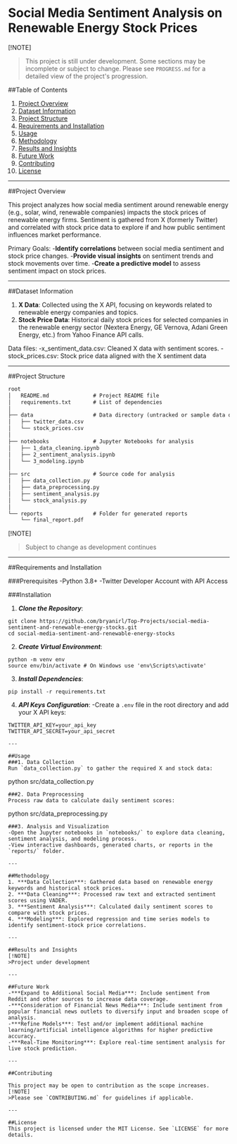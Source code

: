 # Social Media Sentiment Analysis on Renewable Energy Stock Prices
[!NOTE]
>This project is still under development. Some sections may be incomplete or subject to change. Please see `PROGRESS.md` for a detailed view of the project's progression.

##Table of Contents
1. [Project Overview](#project-overview)
2. [Dataset Information](#dataset-information)
3. [Project Structure](#project-structure)
4. [Requirements and Installation](#requirements-and-installation)
5. [Usage](#usage)
6. [Methodology](#methodology)
7. [Results and Insights](#results-and-insights)
8. [Future Work](#future-work)
9. [Contributing](#contributing)
10. [License](#license)

---

##Project Overview

This project analyzes how social media sentiment around renewable energy (e.g., solar, wind, renewable companies) impacts the stock prices of renewable energy firms. Sentiment is gathered from X (formerly Twitter) and correlated with stock price data to explore if and how public sentiment influences market performance.

Primary Goals:
-**Identify correlations** between social media sentiment and stock price changes.
-**Provide visual insights** on sentiment trends and stock movements over time.
-**Create a predictive model** to assess sentiment impact on stock prices.

---

##Dataset Information

1. **X Data**: Collected using the X API, focusing on keywords related to renewable energy companies and topics.
2. **Stock Price Data**: Historical daily stock prices for selected companies in the renewable energy sector (Nextera Energy, GE Vernova, Adani Green Energy, etc.) from Yahoo Finance API calls.

Data files: 
-x_sentiment_data.csv: Cleaned X data with sentiment scores.
-stock_prices.csv: Stock price data aligned with the X sentiment data

---

##Project Structure

```txt
root
│   README.md              # Project README file
│   requirements.txt       # List of dependencies
│
├── data                   # Data directory (untracked or sample data only)
│   ├── twitter_data.csv
│   └── stock_prices.csv
│
├── notebooks              # Jupyter Notebooks for analysis
│   ├── 1_data_cleaning.ipynb
│   ├── 2_sentiment_analysis.ipynb
│   └── 3_modeling.ipynb
│
├── src                    # Source code for analysis
│   ├── data_collection.py
│   ├── data_preprocessing.py
│   ├── sentiment_analysis.py
│   └── stock_analysis.py
│
└── reports                # Folder for generated reports
    └── final_report.pdf
```
[!NOTE]
>Subject to change as development continues

---

##Requirements and Installation

###Prerequisites
-Python 3.8+
-Twitter Developer Account with API Access

###Installation
1. ***Clone the Repository***:
```
git clone https://github.com/bryanirl/Top-Projects/social-media-sentiment-and-renewable-energy-stocks.git
cd social-media-sentiment-and-renewable-energy-stocks
```
2. ***Create Virtual Environment***:
```
python -m venv env
source env/bin/activate # On Windows use 'env\Scripts\activate'
```
3. ***Install Dependencies***: 
```
pip install -r requirements.txt
```
4. ***API Keys Configuration***:
-Create a `.env` file in the root directory and add your X API keys:
```
TWITTER_API_KEY=your_api_key
TWITTER_API_SECRET=your_api_secret

---

##Usage
###1. Data Collection
Run `data_collection.py` to gather the required X and stock data:
```
python src/data_collection.py
```
###2. Data Preprocessing
Process raw data to calculate daily sentiment scores:
```
python src/data_preprocessing.py
```
###3. Analysis and Visualization
-Open the Jupyter notebooks in `notebooks/` to explore data cleaning, sentiment analysis, and modeling process.
-View interactive dashboards, generated charts, or reports in the `reports/` folder. 

---

##Methodology
1. ***Data Collection***: Gathered data based on renewable energy keywords and historical stock prices.
2. ***Data Cleaning***: Processed raw text and extracted sentiment scores using VADER.
3. ***Sentiment Analysis***: Calculated daily sentiment scores to compare with stock prices.
4. ***Modeling***: Explored regression and time series models to identify sentiment-stock price correlations.

---

##Results and Insights
[!NOTE]
>Project under development

---

##Future Work
-***Expand to Additional Social Media***: Include sentiment from Reddit and other sources to increase data coverage.
-***Consideration of Financial News Media***: Include sentiment from popular financial news outlets to diversify input and broaden scope of analysis.
-***Refine Models***: Test and/or implement additional machine learning/artificial intelligence algorithms for higher predictive accuracy.
-***Real-Time Monitoring***: Explore real-time sentiment analysis for live stock prediction.

---

##Contributing

This project may be open to contribution as the scope increases. 
[!NOTE]
>Please see `CONTRIBUTING.md` for guidelines if applicable.

---

##License
This project is licensed under the MIT License. See `LICENSE` for more details.